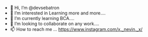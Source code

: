 - 👋 Hi, I’m @devsebatron
- 👀 I’m interested in Learning more and more.... 
- 🌱 I’m currently learning BCA....
- 💞️ I’m looking to collaborate on any work....
- 📫 How to reach me ...
https://www.instagram.com/x._nevin._x/

<!---
devsebatron/devsebatron is a ✨ special ✨ repository because its `README.md` (this file) appears on your GitHub profile.
You can click the Preview link to take a look at your changes.
--->
